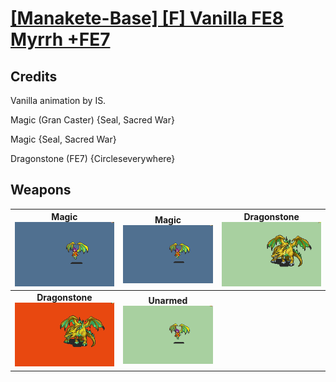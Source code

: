 # [\[Manakete-Base\] \[F\] Vanilla FE8 Myrrh +FE7](./)
## Credits

Vanilla animation by IS.

Magic (Gran Caster) {Seal, Sacred War}

Magic {Seal, Sacred War}

Dragonstone (FE7) {Circleseverywhere}

## Weapons

| <b>Magic</b><br/><img alt="Magic animation" src="./6.%20Magic/Magic.gif"/> | <b>Magic</b><br/><img alt="Magic animation" src="./6.%20Magic%20(Gran%20Caster)/Magic.gif"/> | <b>Dragonstone</b><br/><img alt="Dragonstone animation" src="./8.%20Dragonstone/Dragonstone.gif"/> |
| :---: | :---: | :---: |
| <b>Dragonstone</b><br/><img alt="Dragonstone animation" src="./8.%20Dragonstone%20(FE7)/Dragonstone.gif"/> | <b>Unarmed</b><br/><img alt="Unarmed animation" src="./8.%20Unarmed/Unarmed.gif"/> |
